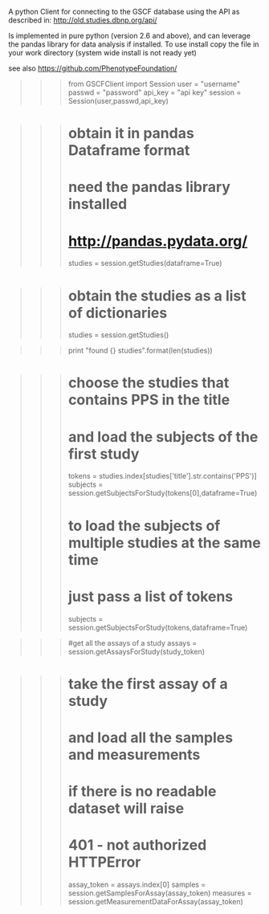  
A python Client for connecting to the GSCF database
using the API as described in:
   http://old.studies.dbnp.org/api/

Is implemented in pure python (version 2.6 and above), and can leverage 
the pandas library for data analysis if installed.
To use install copy the file in your work directory (system wide install is not ready yet)

see also
    https://github.com/PhenotypeFoundation/
    
>>> from GSCFClient import Session
>>> user = "username"
>>> passwd = "password"
>>> api_key = "api key"
>>> session = Session(user,passwd,api_key)

>>> # obtain it in pandas Dataframe format
>>> # need the pandas library installed
>>> # http://pandas.pydata.org/
>>> studies = session.getStudies(dataframe=True)

>>> # obtain the studies as a list of dictionaries
>>> studies = session.getStudies()

>>> print "found {} studies".format(len(studies))

>>> # choose the studies that contains PPS in the title
>>> # and load the subjects of the first study
>>> tokens = studies.index[studies['title'].str.contains('PPS')]
>>> subjects = session.getSubjectsForStudy(tokens[0],dataframe=True)
>>> # to load the subjects of multiple studies at the same time
>>> # just pass a list of tokens
>>> subjects = session.getSubjectsForStudy(tokens,dataframe=True)

>>> #get all the assays of a study
>>> assays = session.getAssaysForStudy(study_token)

>>> # take the first assay of a study 
>>> # and load all the samples and measurements
>>> # if there is no readable dataset will raise 
>>> # 401 - not authorized HTTPError
>>> assay_token = assays.index[0]
>>> samples = session.getSamplesForAssay(assay_token)
>>> measures = session.getMeasurementDataForAssay(assay_token)